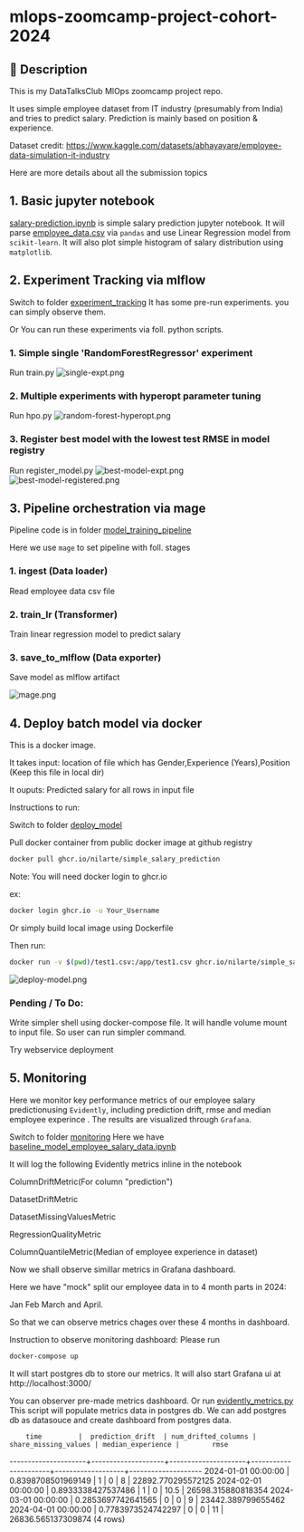 # mlops-zoomcamp-project-cohort-2024
## 📝 Description
This is my DataTalksClub MlOps zoomcamp project repo. 

It uses simple employee dataset from IT industry (presumably from India) and tries to predict salary. 
Prediction is mainly based on position & experience.

Dataset credit: https://www.kaggle.com/datasets/abhayayare/employee-data-simulation-it-industry

Here are more details about all the submission topics

## 1. Basic jupyter notebook 
[salary-prediction.ipynb](./salary-prediction.ipynb) is simple salary prediction jupyter notebook.
It will parse [employee_data.csv](./employee_data.csv) via `pandas` and use Linear Regression model from `scikit-learn`.
It will also plot simple histogram of salary distribution using `matplotlib`.

## 2. Experiment Tracking via mlflow
Switch to folder [experiment_tracking](./experiment_tracking)
It has some pre-run experiments. you can simply observe them.

Or You can run these experiments via foll. python scripts. 
### 1. Simple single 'RandomForestRegressor' experiment 
Run train.py
![single-expt.png](./pictures/single-expt.png)
### 2. Multiple experiments with hyperopt parameter tuning 
Run hpo.py
![random-forest-hyperopt.png](./pictures/random-forest-hyperopt.png)
### 3. Register best model with the lowest test RMSE in model registry  
Run register_model.py
![best-model-expt.png](./pictures/best-model-expt.png)
![best-model-registered.png](./pictures/best-model-registered.png)

## 3. Pipeline orchestration via mage
Pipeline code is in folder [model_training_pipeline](./model_training_pipeline)

Here we use `mage` to set pipeline with foll. stages
### 1. ingest (Data loader)
Read employee data csv file
### 2. train_lr (Transformer)
Train linear regression model to predict salary 
### 3. save_to_mlflow (Data exporter)
Save model as mlflow artifact

![mage.png](./pictures/mage.png)

## 4. Deploy batch model via docker
This is a docker image.

It takes input: location of file which has Gender,Experience (Years),Position (Keep this file in local dir)

It ouputs: Predicted salary for all rows in input file 

Instructions to run:

Switch to folder [deploy_model](./deploy_model)

Pull docker container from public docker image at github registry

```bash
docker pull ghcr.io/nilarte/simple_salary_prediction
```

Note: You will need docker login to ghcr.io

ex:
```bash
docker login ghcr.io -u Your_Username
```

Or simply build local image using Dockerfile

Then run:
```bash
docker run -v $(pwd)/test1.csv:/app/test1.csv ghcr.io/nilarte/simple_salary_prediction test1.csv
```

![deploy-model.png](./pictures/deploy-model.png)

### Pending / To Do:
Write simpler shell using docker-compose file. 
It will handle volume mount to input file.
So user can run simpler command.

Try webservice deployment

## 5. Monitoring
Here we monitor key performance metrics of our employee salary predictionusing `Evidently`, 
including prediction drift, rmse and median employee experince . The results are visualized through `Grafana`.

Switch to folder [monitoring](./monitoring)
Here we have [baseline_model_employee_salary_data.ipynb](./monitoring/baseline_model_employee_salary_data.ipynb) 

It will log the following Evidently metrics inline in the notebook

ColumnDriftMetric(For column "prediction")

DatasetDriftMetric

DatasetMissingValuesMetric

RegressionQualityMetric

ColumnQuantileMetric(Median of employee experience in dataset)

Now we shall observe simillar metrics in Grafana dashboard.

Here we have "mock" split our employee data in to 4 month parts in 2024: 

Jan Feb March and April.

So that we can observe metrics chages over these 4 months in dashboard.

Instruction to observe monitoring dashboard:
Please run
```bash
docker-compose up
```
It will start postgres db to store our metrics.
It will also start Grafana ui at http://localhost:3000/


You can observer pre-made metrics dashboard.
Or run [evidently_metrics.py](./monitoring/evidently_metrics.py)
This script will populate metrics data in postgres db.
We can add postgres db as datasouce and create dashboard from postgres data.

        time         |  prediction_drift  | num_drifted_columns | share_missing_values | median_experience |        rmse
---------------------+--------------------+---------------------+----------------------+-------------------+--------------------
 2024-01-01 00:00:00 | 0.8398708501969149 |                   1 |                    0 |                 8 | 22892.770295572125
 2024-02-01 00:00:00 | 0.8933338427537486 |                   1 |                    0 |              10.5 | 26598.315880818354
 2024-03-01 00:00:00 | 0.2853697742641565 |                   0 |                    0 |                 9 | 23442.389799655462
 2024-04-01 00:00:00 | 0.7783973524742297 |                   0 |                    0 |                11 | 26836.565137309874
(4 rows)









 
